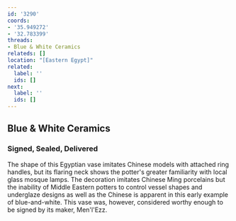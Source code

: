 ```yaml
---
id: '3290'
coords:
- '35.949272'
- '32.783399'
threads:
- Blue & White Ceramics
relateds: []
location: "[Eastern Egypt]"
related:
  label: ''
  ids: []
next:
  label: ''
  ids: []
---
```


## Blue & White Ceramics

### Signed, Sealed, Delivered

The shape of this Egyptian vase imitates Chinese models with attached ring handles, but its flaring neck shows the potter's greater familiarity with local glass mosque lamps. The decoration imitates Chinese Ming porcelains but the inability of Middle Eastern potters to control vessel shapes and underglaze designs as well as the Chinese is apparent in this early example of blue-and-white. This vase was, however, considered worthy enough to be signed by its maker, Men'l'Ezz.
